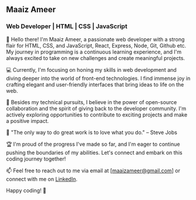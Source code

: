 ## Maaiz Ameer

### Web Developer | HTML | CSS | JavaScript

👋 Hello there! I'm Maaiz Ameer, a passionate web developer with a strong flair for HTML, CSS, and JavaScript, React, Express, Node, Git, Github etc. My journey in programming is a continuous learning experience, and I'm always excited to take on new challenges and create meaningful projects.

💻 Currently, I'm focusing on honing my skills in web development and diving deeper into the world of front-end technologies. I find immense joy in crafting elegant and user-friendly interfaces that bring ideas to life on the web.

🚀 Besides my technical pursuits, I believe in the power of open-source collaboration and the spirit of giving back to the developer community. I'm actively exploring opportunities to contribute to exciting projects and make a positive impact.

🌱 "The only way to do great work is to love what you do." – Steve Jobs

🏆 I'm proud of the progress I've made so far, and I'm eager to continue pushing the boundaries of my abilities. Let's connect and embark on this coding journey together!

📫 Feel free to reach out to me via email at [maaizameer@gmail.com] or connect with me on [LinkedIn](https://www.linkedin.com/in/maaiz-ameer-36ba6a244/).

Happy coding! 🚀
